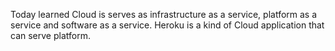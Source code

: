 Today learned Cloud is serves as infrastructure as a service, platform as a service and software as a service.
Heroku is a kind of Cloud application that can serve platform.
